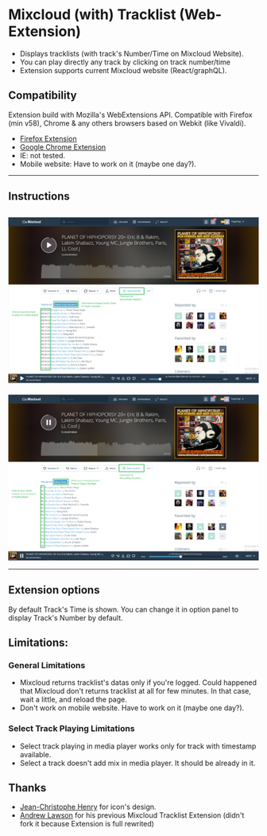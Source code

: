 # Mixcloud (with) Tracklist (Web-Extension)

- Displays tracklists (with track's Number/Time on Mixcloud Website).
- You can play directly any track by clicking on track number/time
- Extension supports current Mixcloud website (React/graphQL).

## Compatibility 
Extension build with Mozilla's WebExtensions API.
Compatible with Firefox (min v58), Chrome & any others browsers based on Webkit (like Vivaldi).

 - [Firefox Extension][firefox-install]
 - [Google Chrome Extension][chrome-install]
 - IE: not tested.
 - Mobile website: Have to work on it (maybe one day?).

 
---
## Instructions
![Screenshot_timestamp](readme_files/screenshot_timestamp.png)
---
![Screenshot_tracknumber](readme_files/screenshot_tracknumber.png)


---

## Extension options
By default Track's Time is shown. You can change it in option panel to display Track's Number by default.

## Limitations:
### General Limitations
- Mixcloud returns tracklist's datas only if you're logged. Could happened that Mixcloud don't returns tracklist at all for few minutes. In that case, wait a little, and reload the page.
- Don't work on mobile website. Have to work on it (maybe one day?).
### Select Track Playing Limitations
- Select track playing in media player works only for track with timestamp available.
- Select a track doesn't add mix in media player. It should be already in it.


## Thanks
 - [Jean-Christophe Henry](http://www.oddsquid.com/) for icon's design.
 - [Andrew Lawson](https://github.com/adlawson) for his previous Mixcloud Tracklist Extension (didn't fork it because Extension is full rewrited)



[firefox-install]: https://addons.mozilla.org/en-US/firefox/addon/mixcloud-with-tracklist/
[chrome-install]: https://chrome.google.com/webstore/detail/mixcloud-with-tracklist/jgghogcekaldifaiifpnbfnpmmpiengb?hl=en-US&gl=FR

